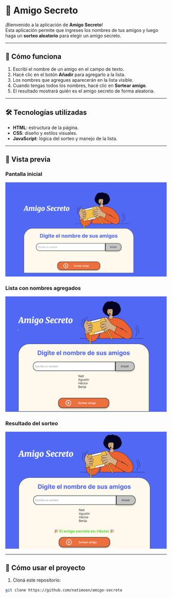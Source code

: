 # 🎁 Amigo Secreto

¡Bienvenido a la aplicación de **Amigo Secreto**!  
Esta aplicación permite que ingreses los nombres de tus amigos y luego haga un **sorteo aleatorio** para elegir un amigo secreto.

---

## 🚀 Cómo funciona

1. Escribí el nombre de un amigo en el campo de texto.
2. Hacé clic en el botón **Añadir** para agregarlo a la lista.
3. Los nombres que agregues aparecerán en la lista visible.
4. Cuando tengas todos los nombres, hacé clic en **Sortear amigo**.
5. El resultado mostrará quién es el amigo secreto de forma aleatoria.

---

## 🛠️ Tecnologías utilizadas

- **HTML**: estructura de la página.  
- **CSS**: diseño y estilos visuales.  
- **JavaScript**: lógica del sorteo y manejo de la lista.

---

## 📸 Vista previa

### Pantalla inicial
![Pantalla inicial](assets/inicio.png)

### Lista con nombres agregados
![Lista con nombres](assets/lista.png)

### Resultado del sorteo
![Resultado del sorteo](assets/resultado.png)

---

## 📂 Cómo usar el proyecto

1. Cloná este repositorio:
```bash
git clone https://github.com/natimoon/amigo-secreto

